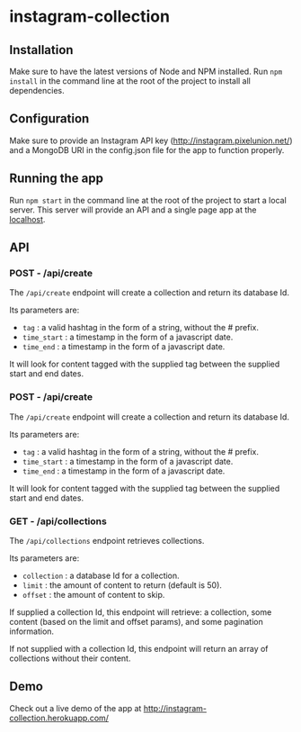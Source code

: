 # instagram-collection

## Installation

Make sure to have the latest versions of Node and NPM installed. Run `npm install` in the command line at the root of the project to install all dependencies.

## Configuration

Make sure to provide an Instagram API key (http://instagram.pixelunion.net/) and a MongoDB URI in the config.json file for the app to function properly.

## Running the app

Run `npm start` in the command line at the root of the project to start a local server. This server will provide an API and a single page app at the [localhost](localhost:5000).

## API

### POST - /api/create

The `/api/create` endpoint will create a collection and return its database Id.

Its parameters are:
* `tag` : a valid hashtag in the form of a string, without the # prefix.
* `time_start` : a timestamp in the form of a javascript date.
* `time_end` : a timestamp in the form of a javascript date.

It will look for content tagged with the supplied tag between the supplied start and end dates.

### POST - /api/create

The `/api/create` endpoint will create a collection and return its database Id.

Its parameters are:
* `tag` : a valid hashtag in the form of a string, without the # prefix.
* `time_start` : a timestamp in the form of a javascript date.
* `time_end` : a timestamp in the form of a javascript date.

It will look for content tagged with the supplied tag between the supplied start and end dates.

### GET - /api/collections

The `/api/collections` endpoint retrieves collections.

Its parameters are:
* `collection` : a database Id for a collection.
* `limit` : the amount of content to return (default is 50).
* `offset` : the amount of content to skip.

If supplied a collection Id, this endpoint will retrieve: a collection, some content (based on the limit and offset params), and some pagination information.

If not supplied with a collection Id, this endpoint will return an array of collections without their content.

## Demo

Check out a live demo of the app at http://instagram-collection.herokuapp.com/
